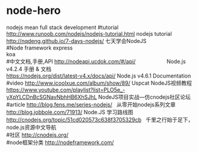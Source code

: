 # node-hero
nodejs mean full stack development
#tutorial
http://www.runoob.com/nodejs/nodejs-tutorial.html  nodejs tutorial<br>
http://nqdeng.github.io/7-days-nodejs/             七天学会NodeJS<br>
#Node framework
express<br>
koa<br>
#中文文档,手册,API
http://nodeapi.ucdok.com/#/api/                     Node.js v4.2.4 手册 & 文档<br>
https://nodejs.org/dist/latest-v4.x/docs/api/       Node.js v4.6.1 Documentation<br>
#video
http://www.icoolxue.com/album/show/89/   Uspcat NodeJS视频教程<br>
https://www.youtube.com/playlist?list=PLO5e_-yXpYLCDnBcSGNavNbhHB6XhSJhL  NodeJS项目实战—仿cnodejs社区论坛<br>
#article
http://blog.fens.me/series-nodejs/   从零开始nodejs系列文章<br>
http://blog.jobbole.com/71913/       Node.JS 学习路线图    <br>
http://cnodejs.org/topic/51cd020573c638f3705329cb   千里之行始于足下，node.js资源中文导航<br>
#社区
http://cnodejs.org/  <br>
#node框架分类
http://nodeframework.com/ <br>
